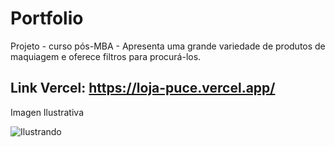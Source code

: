 # Portfolio

Projeto - curso pós-MBA - Apresenta uma grande variedade de produtos de maquiagem e oferece filtros para procurá-los.

## Link Vercel: https://loja-puce.vercel.app/

Imagen Ilustrativa

![Ilustrando](https://user-images.githubusercontent.com/90703690/208704472-c353d2f2-bf79-43d3-bb93-2ecc12fd63e0.png)



